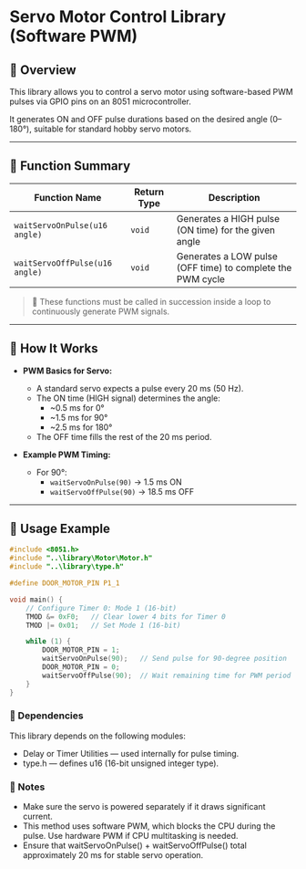 # Servo Motor Control Library (Software PWM)

## 📌 Overview

This library allows you to control a servo motor using software-based PWM pulses via GPIO pins on an 8051 microcontroller.

It generates ON and OFF pulse durations based on the desired angle (0–180°), suitable for standard hobby servo motors.

---

## 📌 Function Summary

| Function Name            | Return Type | Description                                             |
|--------------------------|-------------|---------------------------------------------------------|
| `waitServoOnPulse(u16 angle)`  | `void`      | Generates a HIGH pulse (ON time) for the given angle     |
| `waitServoOffPulse(u16 angle)` | `void`      | Generates a LOW pulse (OFF time) to complete the PWM cycle |

> 🔧 These functions must be called in succession inside a loop to continuously generate PWM signals.

---

## 📌 How It Works

- **PWM Basics for Servo:**
  - A standard servo expects a pulse every 20 ms (50 Hz).
  - The ON time (HIGH signal) determines the angle:
    - ~0.5 ms for 0°
    - ~1.5 ms for 90°
    - ~2.5 ms for 180°
  - The OFF time fills the rest of the 20 ms period.

- **Example PWM Timing:**
  - For 90°:
    - `waitServoOnPulse(90)` → 1.5 ms ON
    - `waitServoOffPulse(90)` → 18.5 ms OFF

---

## 📌 Usage Example

```c
#include <8051.h>
#include "..\library\Motor\Motor.h"
#include "..\library\type.h"

#define DOOR_MOTOR_PIN P1_1

void main() {
    // Configure Timer 0: Mode 1 (16-bit)
    TMOD &= 0xF0;   // Clear lower 4 bits for Timer 0
    TMOD |= 0x01;   // Set Mode 1 (16-bit)

    while (1) {
        DOOR_MOTOR_PIN = 1;
        waitServoOnPulse(90);   // Send pulse for 90-degree position
        DOOR_MOTOR_PIN = 0;
        waitServoOffPulse(90);  // Wait remaining time for PWM period
    }
}
```

### 📌 Dependencies
This library depends on the following modules:
- Delay or Timer Utilities — used internally for pulse timing.
- type.h — defines u16 (16-bit unsigned integer type).

### 📌 Notes
- Make sure the servo is powered separately if it draws significant current.
- This method uses software PWM, which blocks the CPU during the pulse. Use hardware PWM if CPU multitasking is needed.
- Ensure that waitServoOnPulse() + waitServoOffPulse() total approximately 20 ms for stable servo operation.